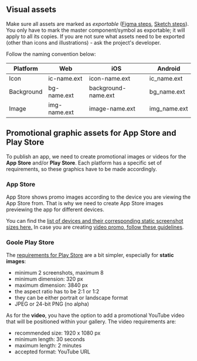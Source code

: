 ## Visual assets

Make sure all assets are marked as *exportable* ([Figma steps](https://help.figma.com/hc/en-us/articles/360040028114-Getting-Started-with-Exports), [Sketch steps](https://support.zeplin.io/en/articles/367379-exporting-assets-from-sketch)). You only have to mark the master component/symbol as exportable; it will apply to all its copies. If you are not sure what assets need to be exported (other than icons and illustrations) - ask the project's developer.

Follow the naming convention below:

| **Platform**        | **Web**             | **iOS**                     | **Android**               |
| ------------------- | ------------------- | --------------------------- | ------------------------  |
| Icon                | ic-name.ext         | icon-name.ext               | ic_name.ext               |
| Background          | bg-name.ext         | background-name.ext         | bg_name.ext               |
| Image               | img-name.ext        | image-name.ext              | img_name.ext              |


## Promotional graphic assets for App Store and Play Store

To publish an app, we need to create promotional images or videos for the **App Store** and/or **Play Store**. Each platform has a specific set of requirements, so these graphics have to be made accordingly.

### App Store

App Store shows promo images according to the device you are viewing the App Store from. That is why we need to create App Store images previewing the app for different devices. 

You can find the [list of devices and their corresponding static screenshot sizes here.](https://help.apple.com/app-store-connect/#/devd274dd925) 
In case you are creating [video promo, follow these guidelines](https://help.apple.com/app-store-connect/#/dev4e413fcb8). 

### Goole Play Store

The [requirements for Play Store](https://support.google.com/googleplay/android-developer/answer/1078870?hl=en) are a bit simpler, especially for **static images**:

- minimum 2 screenshots, maximum 8
- minimum dimension: 320 px
- maximum dimension: 3840 px
- the aspect ratio has to be 2:1 or 1:2
- they can be either portrait or landscape format
- JPEG or 24-bit PNG (no alpha)

As for the **video**, you have the option to add a promotional YouTube video that will be positioned within your gallery. The video requirements are:

- recommended size: 1920 x 1080 px
- minimum length: 30 seconds
- maximum length: 2 minutes
- accepted format: YouTube URL
